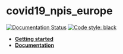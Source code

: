 # covid19_npis_europe

[![Documentation Status](https://readthedocs.org/projects/covid19-npis-europe/badge/?version=latest)](https://covid19-npis-europe.readthedocs.io/en/latest/?badge=latest)
[![Code style: black](https://img.shields.io/badge/code%20style-black-000000.svg)](https://github.com/psf/black)


- [**Getting started**](https://covid19-inference.readthedocs.io/en/latest/doc/getting_started.html)
- [**Documentation**](https://covid19-npis-europe.readthedocs.io/en/latest)
